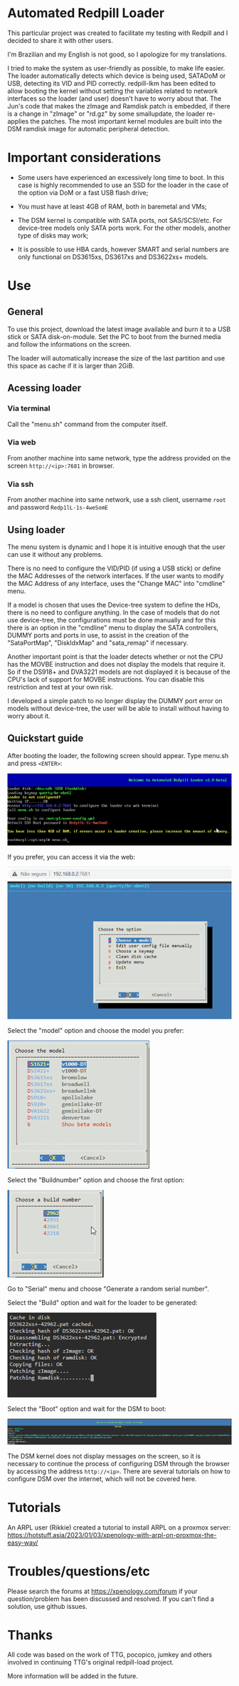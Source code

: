 # Automated Redpill Loader

This particular project was created to facilitate my testing with Redpill and I decided to share it with other users.

I'm Brazilian and my English is not good, so I apologize for my translations.

I tried to make the system as user-friendly as possible, to make life easier. The loader automatically detects which device is being used, SATADoM or USB, detecting its VID and PID correctly. redpill-lkm has been edited to allow booting the kernel without setting the variables related to network interfaces so the loader (and user) doesn't have to worry about that. The Jun's code that makes the zImage and Ramdisk patch is embedded, if there is a change in "zImage" or "rd.gz" by some smallupdate, the loader re-applies the patches. The most important kernel modules are built into the DSM ramdisk image for automatic peripheral detection.

# Important considerations

 - Some users have experienced an excessively long time to boot. In this case is highly recommended to use an SSD for the loader in the case of the option via DoM or a fast USB flash drive;

 - You must have at least 4GB of RAM, both in baremetal and VMs;

 - The DSM kernel is compatible with SATA ports, not SAS/SCSI/etc. For device-tree models only SATA ports work. For the other models, another type of disks may work;

 - It is possible to use HBA cards, however SMART and serial numbers are only functional on DS3615xs, DS3617xs and DS3622xs+ models.

# Use

## General

To use this project, download the latest image available and burn it to a USB stick or SATA disk-on-module. Set the PC to boot from the burned media and follow the informations on the screen.

The loader will automatically increase the size of the last partition and use this space as cache if it is larger than 2GiB.

## Acessing loader

### Via terminal

Call the "menu.sh" command from the computer itself.

### Via web

From another machine into same network, type the address provided on the screen `http://<ip>:7681` in browser.

### Via ssh

From another machine into same network, use a ssh client, username `root` and password `Redp1lL-1s-4weSomE`

## Using loader

The menu system is dynamic and I hope it is intuitive enough that the user can use it without any problems.

There is no need to configure the VID/PID (if using a USB stick) or define the MAC Addresses of the network interfaces. If the user wants to modify the MAC Address of any interface, uses the "Change MAC" into "cmdline" menu.

If a model is chosen that uses the Device-tree system to define the HDs, there is no need to configure anything. In the case of models that do not use device-tree, the configurations must be done manually and for this there is an option in the "cmdline" menu to display the SATA controllers, DUMMY ports and ports in use, to assist in the creation of the "SataPortMap", "DiskIdxMap" and "sata_remap" if necessary.

Another important point is that the loader detects whether or not the CPU has the MOVBE instruction and does not display the models that require it. So if the DS918+ and DVA3221 models are not displayed it is because of the CPU's lack of support for MOVBE instructions. You can disable this restriction and test at your own risk.

I developed a simple patch to no longer display the DUMMY port error on models without device-tree, the user will be able to install without having to worry about it.

## Quickstart guide

After booting the loader, the following screen should appear. Type menu.sh and press `<ENTER>`:

![](doc/first-screen.png)

If you prefer, you can access it via the web:

![](doc/ttyd.png)

Select the "model" option and choose the model you prefer:

![](doc/model.png)

Select the "Buildnumber" option and choose the first option:

![](doc/buildnumber.png)

Go to "Serial" menu and choose "Generate a random serial number".

Select the "Build" option and wait for the loader to be generated:

![](doc/making.png)

Select the "Boot" option and wait for the DSM to boot:

![](doc/DSM%20boot.png)

The DSM kernel does not display messages on the screen, so it is necessary to continue the process of configuring DSM through the browser by accessing the address `http://<ip>`.
There are several tutorials on how to configure DSM over the internet, which will not be covered here.

# Tutorials

An ARPL user (Rikkie) created a tutorial to install ARPL on a proxmox server:
https://hotstuff.asia/2023/01/03/xpenology-with-arpl-on-proxmox-the-easy-way/

# Troubles/questions/etc

Please search the forums at https://xpenology.com/forum if your question/problem has been discussed and resolved. If you can't find a solution, use github issues.

# Thanks

All code was based on the work of TTG, pocopico, jumkey and others involved in continuing TTG's original redpill-load project.

More information will be added in the future.
